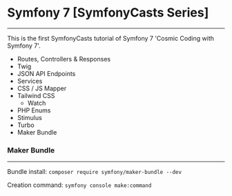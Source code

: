 # Symfony 7 [SymfonyCasts Series]

---
This is the first SymfonyCasts tutorial of Symfony 7 'Cosmic Coding with Symfony 7'.

* Routes, Controllers & Responses
* Twig
* JSON API Endpoints
* Services
* CSS / JS Mapper
* Tailwind CSS
  * Watch
* PHP Enums
* Stimulus
* Turbo
* Maker Bundle






### Maker Bundle

---
Bundle install: ```composer require symfony/maker-bundle --dev```

Creation command: ```symfony console make:command```
